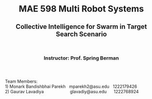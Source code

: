<div align="center">
<h1>MAE 598 Multi Robot Systems</h1>

<h2>Collective Intelligence for Swarm in Target Search Scenario</h2><br>
<h3>Instructor: Prof. Spring Berman<h3> <br>
</div>
Team Members:<br> 
1) Monark Bandishbhai Parekh&nbsp;&nbsp mparekh2@asu.edu&nbsp;&nbsp 1222179426<br>
2) Gaurav Lavadiya&nbsp;&nbsp;&nbsp;&nbsp&nbsp;&nbsp&nbsp;&nbsp&nbsp;&nbsp&nbsp;&nbsp&nbsp;&nbsp&nbsp;&nbsp&nbsp;&nbsp&nbsp;&nbsp&nbsp glavadiy@asu.edu&nbsp;&nbsp;&nbsp;&nbsp;&nbsp 1222768924<br>
